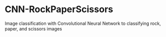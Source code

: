 # CNN-RockPaperScissors
Image classification with Convolutional Neural Network to classifying rock, paper, and scissors images
